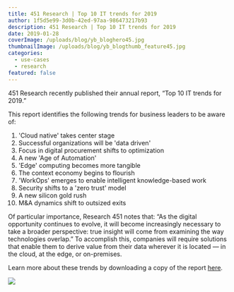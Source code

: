 ```yaml
---
title: 451 Research | Top 10 IT trends for 2019
author: 1f5d5e99-3d0b-42ed-97aa-986473217b93
description: 451 Research | Top 10 IT trends for 2019
date: 2019-01-28
coverImage: /uploads/blog/yb_bloghero45.jpg
thumbnailImage: /uploads/blog/yb_blogthumb_feature45.jpg
categories:
  - use-cases
  - research
featured: false
---
```


451 Research recently published their annual report, “Top 10 IT trends for 2019.”

This report identifies the following trends for business leaders to be aware of:

1. 'Cloud native' takes center stage
2. Successful organizations will be 'data driven'
3. Focus in digital procurement shifts to optimization
4. A new 'Age of Automation'
5. 'Edge' computing becomes more tangible
6. The context economy begins to flourish
7. 'WorkOps' emerges to enable intelligent knowledge-based work
8. Security shifts to a 'zero trust' model
9. A new silicon gold rush
10. M&A dynamics shift to outsized exits

Of particular importance, Research 451 notes that: “As the digital opportunity continues to evolve, it will become increasingly necessary to take a broader perspective: true insight will come from examining the way technologies overlap.” To accomplish this, companies will require solutions that enable them to derive value from their data wherever it is located — in the cloud, at the edge, or on-premises.

Learn more about these trends by downloading a copy of the report [here](https://go.yellowbrick.com/451_Research_Report_Top_10_IT_Trends.html).

[![](/uploads/blog-Top-IT-Trends-Thumbnail-232x300.png)](https://go.yellowbrick.com/451_Research_Report_Top_10_IT_Trends.html)
